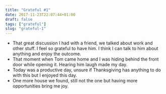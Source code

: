 ```yaml
---
title: "Grateful #1"
date: 2017-11-23T22:07:44+01:00
draft: false
tags: ["grateful"]
slug: "grateful-1"
---
```


- That great discussion I had with a friend, we talked about work and other stuff. I feel so grateful to have him. I think I can talk to him about anything and enjoy the outcome.
- That moment when Tom came home and I was hiding behind the front door while opening it. Hearing him laugh made my day.
- Today was a productive day, unsure if Thanksgiving has anything to do with this but I enjoyed this day.
- One more house we found, still not the one but having more opportunities bring me joy.
